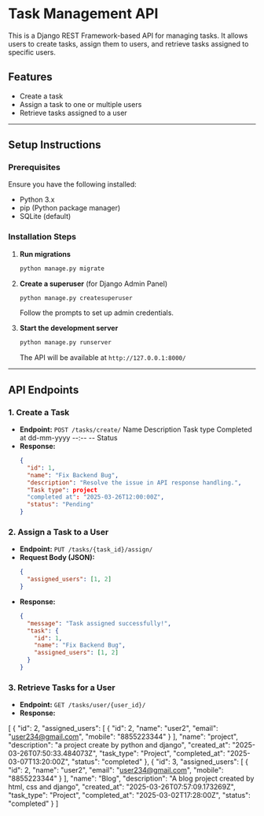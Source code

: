 # Task Management API

This is a Django REST Framework-based API for managing tasks. It allows users to create tasks, assign them to users, and retrieve tasks assigned to specific users.

## Features
- Create a task
- Assign a task to one or multiple users
- Retrieve tasks assigned to a user

---

## Setup Instructions

### Prerequisites
Ensure you have the following installed:
- Python 3.x
- pip (Python package manager)
- SQLite (default)

### Installation Steps

1. **Run migrations**
   ```sh
   python manage.py migrate
   ```

2. **Create a superuser** (for Django Admin Panel)
   ```sh
   python manage.py createsuperuser
   ```
   Follow the prompts to set up admin credentials.

3. **Start the development server**
   ```sh
   python manage.py runserver
   ```
   The API will be available at `http://127.0.0.1:8000/`

---

## API Endpoints

### **1. Create a Task**
- **Endpoint:** `POST /tasks/create/`
Name
Description
Task type
Completed at
dd-mm-yyyy --:-- --
Status
- **Response:**
  ```json
  {
    "id": 1,
    "name": "Fix Backend Bug",
    "description": "Resolve the issue in API response handling.",
    "Task type": project
    "completed at": "2025-03-26T12:00:00Z",
    "status": "Pending"
  }
  ```

### **2. Assign a Task to a User**
- **Endpoint:** `PUT /tasks/{task_id}/assign/`
- **Request Body (JSON):**
  ```json
  {
    "assigned_users": [1, 2]
  }
  ```
- **Response:**
  ```json
  {
    "message": "Task assigned successfully!",
    "task": {
      "id": 1,
      "name": "Fix Backend Bug",
      "assigned_users": [1, 2]
    }
  }
  ```

### **3. Retrieve Tasks for a User**
- **Endpoint:** `GET /tasks/user/{user_id}/`
- **Response:**
 
[
    {
        "id": 2,
        "assigned_users": [
        {
                "id": 2,
                "name": "user2",
                "email": "user234@gmail.com",
                "mobile": "8855223344"
            }
        ],
        "name": "project",
        "description": "a project create by python and django",
        "created_at": "2025-03-26T07:50:33.484073Z",
        "task_type": "Project",
        "completed_at": "2025-03-07T13:20:00Z",
        "status": "completed"
    },
    {
        "id": 3,
        "assigned_users": [
            {
                "id": 2,
                "name": "user2",
                "email": "user234@gmail.com",
                "mobile": "8855223344"
            }
        ],
        "name": "Blog",
        "description": "A blog project created by html, css and django",
        "created_at": "2025-03-26T07:57:09.173269Z",
        "task_type": "Project",
        "completed_at": "2025-03-02T17:28:00Z",
        "status": "completed"
    }
]
